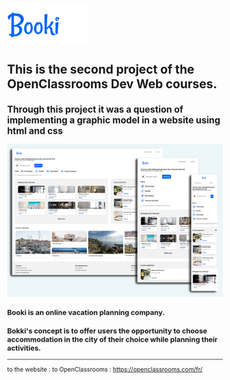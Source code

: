 ![](assets/logo/Booki.png)
# This is the second project of the OpenClassrooms Dev Web courses.
## Through this project it was a question of implementing a graphic model in a website using html and css
![](assets/home%20page%20booki.png)

### Booki is an online vacation planning company. 
### Bokki's concept is to offer users the opportunity to choose accommodation in the city of their choice while planning their activities.

---
to the website :
to OpenClassrooms : https://openclassrooms.com/fr/
